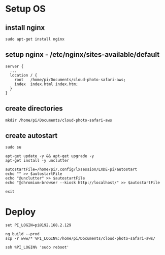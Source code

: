 # Setup OS


## install nginx
```
sudo apt-get install nginx

```

## setup nginx -  /etc/nginx/sites-available/default 

```
server {
  ...
  location / {
    root   /home/pi/Documents/cloud-photo-safari-aws;
    index  index.html index.htm;
  }
}
```

## create directories

```
mkdir /home/pi/Documents/cloud-photo-safari-aws
```

## create autostart

```
sudo su

apt-get update -y && apt-get upgrade -y
apt-get install -y unclutter

autostartFile=/home/pi/.config/lxsession/LXDE-pi/autostart
echo "" >> $autostartFile
echo "@unclutter" >> $autostartFile
echo "@chromium-browser --kiosk http://localhost/" >> $autostartFile

exit
```


# Deploy
```
set PI_LOGIN=pi@192.168.2.129

ng build --prod
scp -r www/* %PI_LOGIN%:/home/pi/Documents/cloud-photo-safari-aws/

ssh %PI_LOGIN% 'sudo reboot'
```
